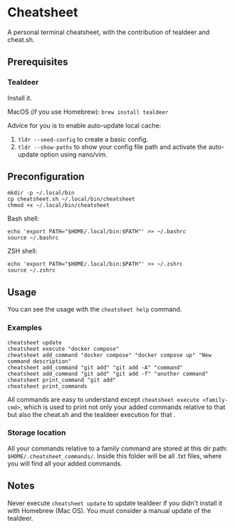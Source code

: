 # Cheatsheet
A personal terminal cheatsheet, with the contribution of tealdeer and cheat.sh.

## Prerequisites

### Tealdeer
Install it.

MacOS (if you use Homebrew):
`brew install tealdeer`

Advice for you is to enable auto-update local cache:
1. `tldr --seed-config` to create a basic config.
2. `tldr --show-paths` to show your config file path and activate the auto-update option using nano/vim.

## Preconfiguration
```
mkdir -p ~/.local/bin
cp cheatsheet.sh ~/.local/bin/cheatsheet
chmod +x ~/.local/bin/cheatsheet
```

Bash shell:
```
echo 'export PATH="$HOME/.local/bin:$PATH"' >> ~/.bashrc
source ~/.bashrc
```

ZSH shell:
```
echo 'export PATH="$HOME/.local/bin:$PATH"' >> ~/.zshrc
source ~/.zshrc
```

## Usage  
You can see the usage with the `cheatsheet help` command.

### Examples
```
cheatsheet update
cheatsheet execute "docker compose" 
cheatsheet add_command "docker compose" "docker compose up" "New command description"
cheatsheet add_command "git add" "git add -A" "command"
cheatsheet add_command "git add" "git add -f" "another command"
cheatsheet print_command "git add"
cheatsheet print_commands
```

All commands are easy to understand except `cheatsheet execute <family-cmd>`, which is used to print not only your added commands relative to that <family-cmd> but also the cheat.sh and the tealdeer execution for that <family-cmd>.

### Storage location
All your commands relative to a family command are stored at this dir path: `$HOME/.cheatsheet_commands/`. Inside this folder will be all <family-cmd>.txt files, where you will find all your added commands.

## Notes 
Never execute `cheatsheet update` to update tealdeer if you didn't install it with Homebrew (Mac OS). You must consider a manual update of the tealdeer.
